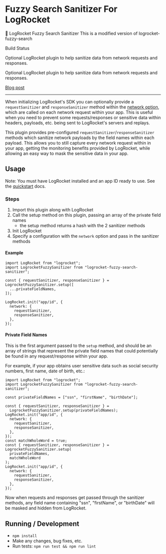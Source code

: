 # Fuzzy Search Sanitizer For LogRocket

🚀 LogRocket Fuzzy Search Sanitizer
This is a modified version of logrocket-fuzzy-search

Build Status

Optional LogRocket plugin to help sanitize data from network requests and responses.

Optional LogRocket plugin to help sanitize data from network requests and responses.

[Blog post](https://medium.com/@josh_bailey4/sanitizing-data-with-logrocket-2af1bbbe46a1)

---

When initializing LogRocket's SDK you can optionally provide a `requestSanitizer` and `responseSanitizer` method within the [network option](https://docs.logrocket.com/reference#network), which are called on each network request within your app. This is useful when you need to prevent some requests/responses or sensitive data within headers, payloads, etc. being sent to LogRocket's servers and replays.

This plugin provides pre-configured `requestSanitizer`/`responseSanitizer` methods which sanitize network payloads by the field names within each payload. This allows you to still capture every network request within in your app, getting the monitoring benefits provided by LogRocket, while allowing an easy way to mask the sensitive data in your app.

## Usage

Note: You must have LogRocket installed and an app ID ready to use. See the [quickstart](https://docs.logrocket.com/docs/quickstart) docs.

### Steps

1. Import this plugin along with LogRocket
2. Call the setup method on this plugin, passing an array of the private field names
   - the setup method returns a hash with the 2 sanitizer methods
3. Init LogRocket
4. Specify a configuration with the `network` option and pass in the sanitizer methods

#### Example

```es6
import LogRocket from "logrocket";
import LogrocketFuzzySanitizer from "logrocket-fuzzy-search-sanitizer";

const { requestSanitizer, responseSanitizer } = LogrocketFuzzySanitizer.setup([
  ...privateFieldNames,
]);

LogRocket.init("app/id", {
  network: {
    requestSanitizer,
    responseSanitizer,
  },
});
```

#### Private Field Names

This is the first argument passed to the `setup` method, and should be an array of strings that represent the private field names that could potentially be found in any request/response within your app.

For example, if your app obtains user sensitive data such as social security numbers, first name, date of birth, etc.:

```es6
import LogRocket from "logrocket";
import LogrocketFuzzySanitizer from "logrocket-fuzzy-search-sanitizer";

const privateFieldNames = ["ssn", "firstName", "birthDate"];

const { requestSanitizer, responseSanitizer } =
  LogrocketFuzzySanitizer.setup(privateFieldNames);
LogRocket.init("app/id", {
  network: {
    requestSanitizer,
    responseSanitizer,
  },
});
const matchWholeWord = true;
const { requestSanitizer, responseSanitizer } = LogrocketFuzzySanitizer.setup(
  privateFieldNames,
  matchWholeWord
);
LogRocket.init("app/id", {
  network: {
    requestSanitizer,
    responseSanitizer,
  },
});
```

Now when requests and responses get passed through the sanitizer methods, any field name containing "ssn", "firstName", or "birthDate" will be masked and hidden from LogRocket.

## Running / Development

- `npm install`
- Make any changes, bug fixes, etc.
- Run tests: `npm run test && npm run lint`
